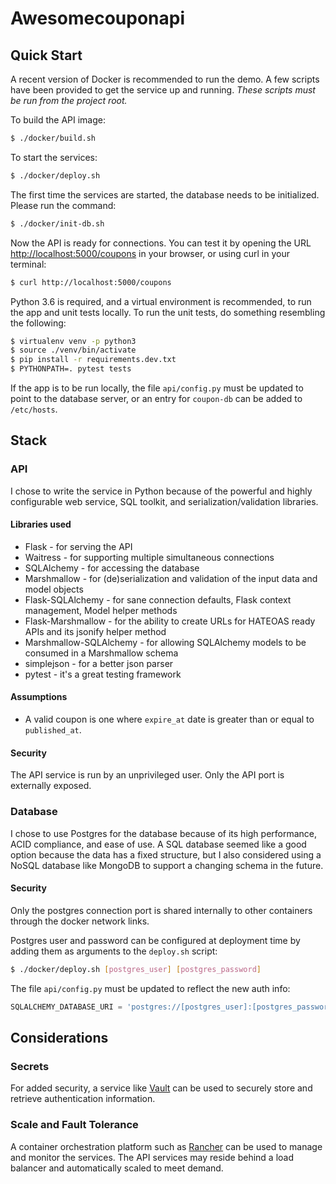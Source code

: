 # Awesomecouponapi

## Quick Start

A recent version of Docker is recommended to run the demo. A few scripts have been provided to get the service up and running. *These scripts must be run from the project root.*

To build the API image:

```bash
$ ./docker/build.sh
```

To start the services:

```bash
$ ./docker/deploy.sh
```

The first time the services are started, the database needs to be initialized. Please run the command:

```bash
$ ./docker/init-db.sh
```

Now the API is ready for connections. You can test it by opening the URL [http://localhost:5000/coupons](http://localhost:5000/coupons) in your browser, or using curl in your terminal:

```bash
$ curl http://localhost:5000/coupons
```

Python 3.6 is required, and a virtual environment is recommended, to run the app and unit tests locally. To run the unit tests, do something resembling the following:

```bash
$ virtualenv venv -p python3
$ source ./venv/bin/activate
$ pip install -r requirements.dev.txt
$ PYTHONPATH=. pytest tests
```

If the app is to be run locally, the file `api/config.py` must be updated to point to the database server, or an entry for `coupon-db` can be added to `/etc/hosts`.

## Stack

### API
I chose to write the service in Python because of the powerful and highly configurable web service, SQL toolkit, and serialization/validation libraries.

#### Libraries used
* Flask - for serving the API
* Waitress - for supporting multiple simultaneous connections
* SQLAlchemy - for accessing the database
* Marshmallow - for (de)serialization and validation of the input data and model objects
* Flask-SQLAlchemy - for sane connection defaults, Flask context management, Model helper methods
* Flask-Marshmallow - for the ability to create URLs for HATEOAS ready APIs and its jsonify helper method
* Marshmallow-SQLAlchemy - for allowing SQLAlchemy models to be consumed in a Marshmallow schema
* simplejson - for a better json parser
* pytest - it's a great testing framework

#### Assumptions
* A valid coupon is one where `expire_at` date is greater than or equal to `published_at`.

#### Security
The API service is run by an unprivileged user. Only the API port is externally exposed.

### Database
I chose to use Postgres for the database because of its high performance, ACID compliance, and ease of use. A SQL database seemed like a good option because the data has a fixed structure, but I also considered using a NoSQL database like MongoDB to support a changing schema in the future. 

#### Security
Only the postgres connection port is shared internally to other containers through the docker network links. 

Postgres user and password can be configured at deployment time by adding them as arguments to the `deploy.sh` script:

```bash
$ ./docker/deploy.sh [postgres_user] [postgres_password]
```

The file `api/config.py` must be updated to reflect the new auth info:

```python
SQLALCHEMY_DATABASE_URI = 'postgres://[postgres_user]:[postgres_password]@coupon-db:5432/'
```

## Considerations

### Secrets
For added security, a service like [Vault](https://www.vaultproject.io/) can be used to securely store and retrieve authentication information.

### Scale and Fault Tolerance
A container orchestration platform such as [Rancher](http://rancher.com/) can be used to manage and monitor the services. The API services may reside behind a load balancer and automatically scaled to meet demand.  
